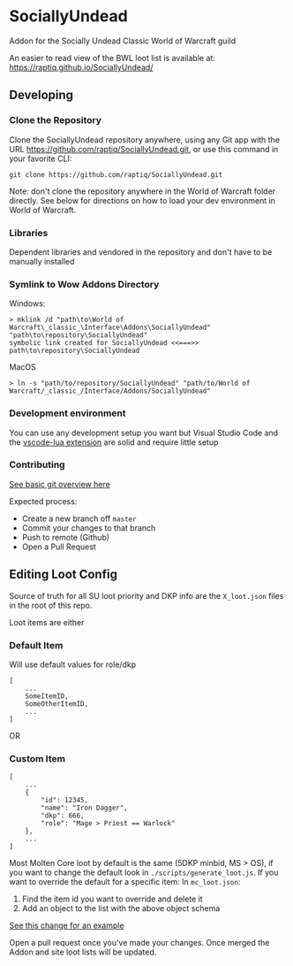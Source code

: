 # SociallyUndead

Addon for the Socially Undead Classic World of Warcraft guild

An easier to read view of the BWL loot list is available at: https://raptiq.github.io/SociallyUndead/

## Developing

### Clone the Repository

Clone the SociallyUndead repository anywhere, using any Git app with the URL https://github.com/raptiq/SociallyUndead.git, or use this command in your favorite CLI:

`git clone https://github.com/raptiq/SociallyUndead.git`

Note: don't clone the repository anywhere in the World of Warcraft folder directly. See below for directions on how to load your dev environment in World of Warcraft.

### Libraries

Dependent libraries and vendored in the repository and don't have to be manually installed

### Symlink to Wow Addons Directory

Windows:

```
> mklink /d "path\to\World of Warcraft\_classic_\Interface\Addons\SociallyUndead" "path\to\repository\SociallyUndead"
symbolic link created for SociallyUndead <<===>> path\to\repository\SociallyUndead
```

MacOS

```
> ln -s "path/to/repository/SociallyUndead" "path/to/World of Warcraft/_classic_/Interface/Addons/SociallyUndead"
```

### Development environment

You can use any development setup you want but Visual Studio Code and the [vscode-lua extension](https://marketplace.visualstudio.com/items?itemName=trixnz.vscode-lua) are solid and require little setup

### Contributing

[See basic git overview here](https://gist.github.com/jedmao/5053440)

Expected process:

- Create a new branch off `master`
- Commit your changes to that branch
- Push to remote (Github)
- Open a Pull Request

## Editing Loot Config

Source of truth for all SU loot priority and DKP info are the `X_loot.json` files in the root of this repo.

Loot items are either

### Default Item

Will use default values for role/dkp

```
[
    ...
    SomeItemID,
    SomeOtherItemID,
    ...
]
```

OR

### Custom Item

```
[
    ...
    {
        "id": 12345,
        "name": "Iron Dagger",
        "dkp": 666,
        "role": "Mage > Priest == Warlock"
    },
    ...
]
```

Most Molten Core loot by default is the same (5DKP minbid, MS > OS), if you want to change the default look in `./scripts/generate_loot.js`. If you want to override the default for a specific item:
In `mc_loot.json`:

1. Find the item id you want to override and delete it
2. Add an object to the list with the above object schema

[See this change for an example](https://github.com/raptiq/SociallyUndead/commit/8a3801fbad8a48a1693add0a070b099f8a3ecc37#diff-58d835338c66e76d9c3f1eb7f88cb96d)

Open a pull request once you've made your changes. Once merged the Addon and site loot lists will be updated.
